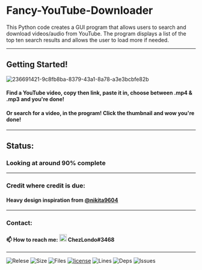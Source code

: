 # Fancy-YouTube-Downloader
This Python code creates a GUI program that allows users to search and download videos/audio from YouTube. The program displays a list of the top ten search results and allows the user to load more if needed.

---

## Getting Started!

![236691421-9c8fb8ba-8379-43a1-8a78-a3e3bcbfe82b](https://user-images.githubusercontent.com/109172537/236692013-b9bd6185-c50a-444f-8c74-262e823d8b0d.jpg)

#### Find a YouTube video, copy then link, paste it in, choose between .mp4 & .mp3 and you're done!
#### Or search for a video, in the program! Click the thumbnail and wow you're done!

---

## Status:

### Looking at around 90% complete

---

### Credit where credit is due:

#### Heavy design inspiration from [@nikita9604](https://github.com/nikita9604)

---

### Contact:

#### :mailbox: How to reach me: <img src="https://user-images.githubusercontent.com/109172537/209095400-8f9c465d-914b-4303-919e-4f449469b223.png" width="20"> ChezLondo#3468

---

![Relese](https://img.shields.io/github/v/release/Londopy/Fancy-YouTube-Downloader) 
![Size](https://img.shields.io/github/languages/code-size/Londopy/Fancy-YouTube-Downloader) 
![Files](https://img.shields.io/github/directory-file-count/Londopy/Fancy-YouTube-Downloader) 
[![license](https://img.shields.io/badge/license-MIT-blue.svg)](https://github.com/Londopy/Fancy-YouTube-Downloader/blob/main/LICENSE) 
![Lines](https://img.shields.io/tokei/lines/github/Londopy/Fancy-YouTube-Downloader) 
![Deps](https://img.shields.io/hackage-deps/v/cond) 
![Issues](https://img.shields.io/github/issues/Londopy/Fancy-YouTube-Downloader) 

